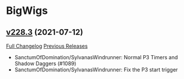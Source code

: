 # BigWigs

## [v228.3](https://github.com/BigWigsMods/BigWigs/tree/v228.3) (2021-07-12)
[Full Changelog](https://github.com/BigWigsMods/BigWigs/compare/v228.2...v228.3) [Previous Releases](https://github.com/BigWigsMods/BigWigs/releases)

- SanctumOfDomination/SylvanasWindrunner: Normal P3 Timers and Shadow Daggers (#1089)  
- SanctumOfDomination/SylvanasWindrunner: Fix the P3 start trigger  
